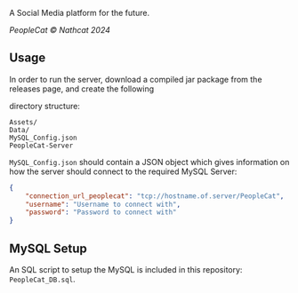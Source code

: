 A Social Media platform for the future.

_PeopleCat © Nathcat 2024_
## Usage

In order to run the server, download a compiled jar package from the releases page, and create the following

directory structure:
```
Assets/
Data/
MySQL_Config.json
PeopleCat-Server
```

`MySQL_Config.json` should contain a JSON object which gives information
on how the server should connect to the required MySQL Server:

```json
{
	"connection_url_peoplecat": "tcp://hostname.of.server/PeopleCat",
	"username": "Username to connect with",
	"password": "Password to connect with"
}
```
## MySQL Setup
An SQL script to setup the MySQL is included in this repository: `PeopleCat_DB.sql`.